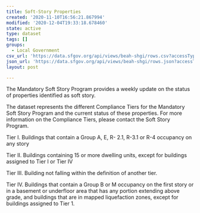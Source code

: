 ```yaml
---
title: Soft-Story Properties
created: '2020-11-10T16:56:21.867994'
modified: '2020-12-04T19:33:18.678460'
state: active
type: dataset
tags: []
groups:
  - Local Government
csv_url: 'https://data.sfgov.org/api/views/beah-shgi/rows.csv?accessType=DOWNLOAD'
json_url: 'https://data.sfgov.org/api/views/beah-shgi/rows.json?accessType=DOWNLOAD'
layout: post

---
```

The Mandatory Soft Story Program provides a weekly update on the status of properties identified as soft story.

The dataset represents the different Compliance Tiers for the Mandatory Soft Story Program and the current status of these properties. For more information on the Compliance Tiers, please contact the Soft Story Program.

Tier I. Buildings that contain a Group A, E, R- 2.1, R-3.1 or R-4 occupancy on any story

Tier II. Buildings containing 15 or more dwelling units, except for buildings assigned to Tier I or Tier IV

Tier III. Building not falling within the definition of another tier.

Tier IV. Buildings that contain a Group B or M occupancy on the first story or in a basement or underfloor area that has any portion extending above grade, and buildings that are in mapped liquefaction zones, except for buildings assigned to Tier 1.
